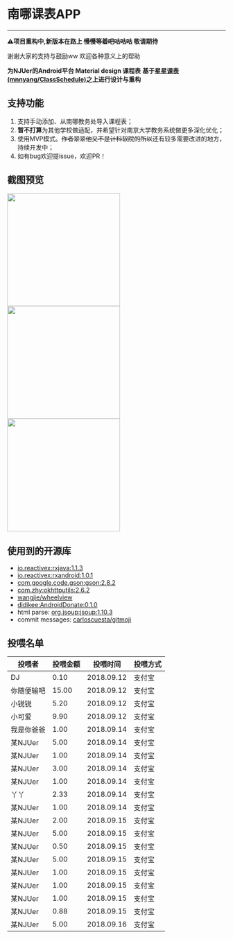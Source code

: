 # 南哪课表APP

-----

**⚠️项目重构中,新版本在路上  ~~慢慢等着吧咕咕咕~~ 敬请期待**

谢谢大家的支持与鼓励ww 欢迎各种意义上的帮助

**为NJUer的Android平台 Material design 课程表**
**基于[星星课表(mnnyang/ClassSchedule)](https://github.com/mnnyang/ClassSchedule)之上进行设计与重构**

<!--more-->

## 支持功能


1. 支持手动添加、从南哪教务处导入课程表；
2. **暂不打算**为其他学校做适配，并希望针对南京大学教务系统做更多深化优化；
3. 使用MVP模式。~~作者翠翠他又不是计科软院的所以~~还有较多需要改进的地方，持续开发中；
4. 如有bug欢迎提issue，欢迎PR！

## 截图预览

<img src="https://github.com/idealclover/NJU-Class-Shedule-Android/raw/master/img/Screenshot1.png" width="260" height="auto"><img src="https://github.com/idealclover/NJU-Class-Shedule-Android/raw/master/img/Screenshot2.png" width="260" height="auto"><img src="https://github.com/idealclover/NJU-Class-Shedule-Android/raw/master/img/Screenshot3.png" width="260" height="auto">

## 使用到的开源库

* [io.reactivex:rxjava:1.1.3](https://github.com/ReactiveX/RxJava)
* [io.reactivex:rxandroid:1.0.1](https://github.com/ReactiveX/RxAndroid)
* [com.google.code.gson:gson:2.8.2](https://github.com/google/gson)
* [com.zhy:okhttputils:2.6.2](https://github.com/hongyangAndroid/okhttputils)
* [wangjie/wheelview](https://github.com/wangjiegulu/WheelView)
* [didikee:AndroidDonate:0.1.0](https://github.com/didikee/AndroidDonate)
* html parse: [org.jsoup:jsoup:1.10.3](https://jsoup.org/download)
* commit messages: [carloscuesta/gitmoji](https://github.com/carloscuesta/gitmoji/)

## 投喂名单

| 投喂者     | 投喂金额 | 投喂时间   | 投喂方式 |
| ---------- | -------- | ---------- | -------- |
| DJ         | 0.10     | 2018.09.12 | 支付宝   |
| 你随便输吧 | 15.00    | 2018.09.12 | 支付宝   |
| 小锐锐     | 5.20     | 2018.09.12 | 支付宝   |
| 小可爱     | 9.90     | 2018.09.12 | 支付宝   |
| 我是你爸爸 | 1.00     | 2018.09.14 | 支付宝   |
| 某NJUer    | 5.00     | 2018.09.14 | 支付宝   |
| 某NJUer    | 1.00     | 2018.09.14 | 支付宝   |
| 某NJUer    | 3.00     | 2018.09.14 | 支付宝   |
| 某NJUer    | 1.00     | 2018.09.14 | 支付宝   |
| 丫丫       | 2.33     | 2018.09.14 | 支付宝   |
| 某NJUer    | 1.00     | 2018.09.14 | 支付宝   |
| 某NJUer    | 2.00     | 2018.09.15 | 支付宝   |
| 某NJUer    | 5.00     | 2018.09.15 | 支付宝   |
| 某NJUer    | 0.50     | 2018.09.15 | 支付宝   |
| 某NJUer    | 5.00     | 2018.09.15 | 支付宝   |
| 某NJUer    | 1.00     | 2018.09.15 | 支付宝   |
| 某NJUer    | 1.00     | 2018.09.15 | 支付宝   |
| 某NJUer    | 1.00     | 2018.09.15 | 支付宝   |
| 某NJUer    | 0.88     | 2018.09.15 | 支付宝   |
| 某NJUer    | 5.00     | 2018.09.16 | 支付宝   |
